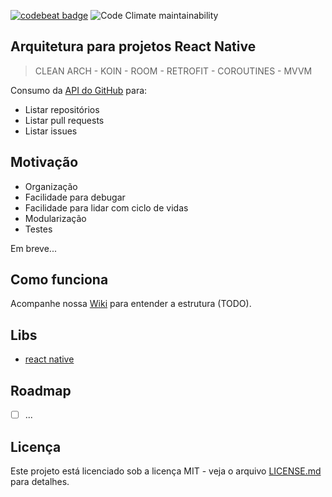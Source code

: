 [![codebeat badge](https://codebeat.co/badges/38f811e1-c9b4-45d1-9673-0c4e890d086a)](https://codebeat.co/projects/github-com-pebmed-android-base-architecture-master)
![Code Climate maintainability](https://img.shields.io/codeclimate/maintainability-percentage/PEBMED/android-base-architecture)

## **Arquitetura para projetos React Native**

> CLEAN ARCH - KOIN - ROOM - RETROFIT - COROUTINES - MVVM

Consumo da [API do GitHub](https://developer.github.com/v3/search/) para:

- Listar repositórios
- Listar pull requests
- Listar issues

## Motivação

- Organização
- Facilidade para debugar
- Facilidade para lidar com ciclo de vidas
- Modularização
- Testes

Em breve...

## Como funciona

Acompanhe nossa [Wiki]() para entender a estrutura (TODO).

## Libs

- [react native](https://reactnative.dev/)

## Roadmap

- [ ] ...

## Licença

Este projeto está licenciado sob a licença MIT - veja o arquivo [LICENSE.md](LICENSE) para detalhes.
